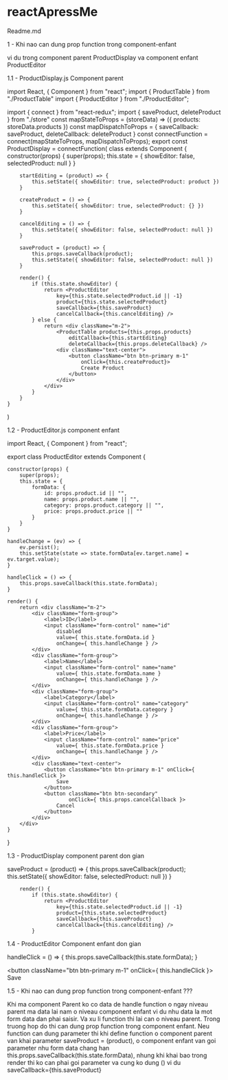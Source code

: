 # reactApressMe

Readme.md

1 - Khi nao can dung prop function trong component-enfant

vi du trong component parent ProductDisplay va component enfant ProductEditor


1.1 - ProductDisplay.js Component parent

import React, { Component } from "react";
import { ProductTable } from "./ProductTable"
import { ProductEditor } from "./ProductEditor";

import { connect } from "react-redux";
import { saveProduct, deleteProduct } from "./store"
const mapStateToProps = (storeData) => ({
    products: storeData.products
})
const mapDispatchToProps = {
    saveCallback: saveProduct,
    deleteCallback: deleteProduct
}
const connectFunction = connect(mapStateToProps, mapDispatchToProps);
export const ProductDisplay = connectFunction(
    class extends Component {
        constructor(props) {
            super(props);
            this.state = {
                showEditor: false,
                selectedProduct: null
            }
        }

        startEditing = (product) => {
            this.setState({ showEditor: true, selectedProduct: product })
        }

        createProduct = () => {
            this.setState({ showEditor: true, selectedProduct: {} })
        }

        cancelEditing = () => {
            this.setState({ showEditor: false, selectedProduct: null })
        }

        saveProduct = (product) => {
            this.props.saveCallback(product);
            this.setState({ showEditor: false, selectedProduct: null })
        }

        render() {
            if (this.state.showEditor) {
                return <ProductEditor
                    key={this.state.selectedProduct.id || -1}
                    product={this.state.selectedProduct}
                    saveCallback={this.saveProduct}
                    cancelCallback={this.cancelEditing} />
            } else {
                return <div className="m-2">
                    <ProductTable products={this.props.products}
                        editCallback={this.startEditing}
                        deleteCallback={this.props.deleteCallback} />
                    <div className="text-center">
                        <button className="btn btn-primary m-1"
                            onClick={this.createProduct}>
                            Create Product
                        </button>
                    </div>
                </div>
            }
        }
    }
)






1.2 - ProductEditor.js component enfant


import React, { Component } from "react";

export class ProductEditor extends Component {

    constructor(props) {
        super(props);
        this.state = {
            formData: {
                id: props.product.id || "",
                name: props.product.name || "", 
                category: props.product.category || "", 
                price: props.product.price || ""
            }
        }
    }

    handleChange = (ev) => {
        ev.persist();
        this.setState(state => state.formData[ev.target.name] =  ev.target.value);
    }

    handleClick = () => {
        this.props.saveCallback(this.state.formData);
    }

    render() {
        return <div className="m-2">
            <div className="form-group">
                <label>ID</label>
                <input className="form-control" name="id"
                    disabled
                    value={ this.state.formData.id }
                    onChange={ this.handleChange } />
            </div>
            <div className="form-group">
                <label>Name</label>
                <input className="form-control" name="name"
                    value={ this.state.formData.name }
                    onChange={ this.handleChange } />
            </div>            
            <div className="form-group">
                <label>Category</label>
                <input className="form-control" name="category"
                    value={ this.state.formData.category }
                    onChange={ this.handleChange } />
            </div>              
            <div className="form-group">
                <label>Price</label>
                <input className="form-control" name="price"
                    value={ this.state.formData.price }
                    onChange={ this.handleChange } />
            </div>                          
            <div className="text-center">
                <button className="btn btn-primary m-1" onClick={ this.handleClick }>
                    Save
                </button>
                <button className="btn btn-secondary" 
                        onClick={ this.props.cancelCallback }>
                    Cancel
                </button>                
            </div>
        </div>
    }
}


1.3 - ProductDisplay component parent don gian

saveProduct = (product) => {
            this.props.saveCallback(product);
            this.setState({ showEditor: false, selectedProduct: null })
        }

        render() {
            if (this.state.showEditor) {
                return <ProductEditor
                    key={this.state.selectedProduct.id || -1}
                    product={this.state.selectedProduct}
                    saveCallback={this.saveProduct}
                    cancelCallback={this.cancelEditing} />
            }


1.4 - ProductEditor Component enfant don gian

handleClick = () => {
        this.props.saveCallback(this.state.formData);
    }

 <button className="btn btn-primary m-1" onClick={ this.handleClick }>
                    Save
                </button>


1.5 - Khi nao  can dung prop function trong component-enfant ???

Khi ma component Parent ko co data de handle function o ngay niveau parent ma data lai nam o niveau component enfant vi du nhu data la mot form data dan phai saisir. Va xu li function thi lai can o niveau parent. Trong truong hop do thi can dung prop function trong component enfant. Neu function can dung parameter thi khi define function o component parent van khai parameter saveProduct = (product), o component enfant van goi parameter nhu form data chang han this.props.saveCallback(this.state.formData), nhung khi khai bao trong render thi ko can phai goi parameter va cung ko dung () vi du saveCallback={this.saveProduct}







